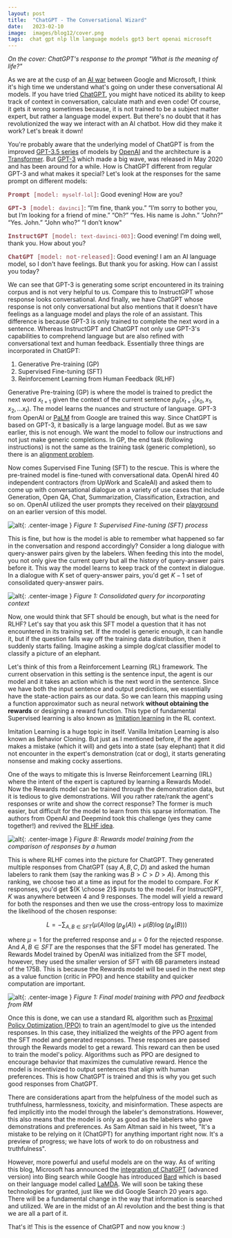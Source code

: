 ```yaml
---
layout: post
title:  "ChatGPT - The Conversational Wizard"
date:   2023-02-10
image:  images/blog12/cover.png
tags:  chat gpt nlp llm language models gpt3 bert openai microsoft
---
```

*On the cover: ChatGPT's response to the prompt "What is the meaning of life?"*

As we are at the cusp of an [AI war](https://www.theverge.com/2023/2/7/23587767/microsoft-google-open-ai-battle-search-bing) between Google and Microsoft, I think it's high time we understand what's going on under these conversational AI models. If you have tried [ChatGPT](https://chat.openai.com/), you might have noticed its ability to keep track of context in conversation, calculate math and even code! Of course, it gets it wrong sometimes because, it is not trained to be a subject matter expert, but rather a language model expert. But there's no doubt that it has revolutionized the way we interact with an AI chatbot. How did they make it work? Let's break it down!

You're probably aware that the underlying model of ChatGPT is from the improved [GPT-3.5 series](https://platform.openai.com/docs/model-index-for-researchers) of models by [OpenAI](https://openai.com/) and the architecture is a [Transformer](https://jalammar.github.io/illustrated-transformer/). But [GPT-3](https://arxiv.org/abs/2005.14165) which made a big wave, was released in May 2020 and has been around for a while. How is ChatGPT different from regular GPT-3 and what makes it special? Let's look at the responses for the same prompt on different models:

<span style="color:#8b4950; font-family: Monospace">**Prompt** [model: `myself-lol`]</span>: Good evening! How are you?

<span style="color:#8b4950; font-family: Monospace">**GPT-3** [model: `davinci`]</span>: “I’m fine, thank you.”
“I’m sorry to bother you, but I’m looking for a friend of mine.”
“Oh?”
“Yes. His name is John.”
“John?”
“Yes. John.”
“John who?”
“I don’t know"

<span style="color:#8b4950; font-family: Monospace">**InstructGPT** [model: `text-davinci-003`]</span>:
Good evening! I'm doing well, thank you. How about you?

<span style="color:#8b4950; font-family: Monospace">**ChatGPT** [model: not-released]</span>:
Good evening! I am an AI language model, so I don't have feelings. But thank you for asking. How can I assist you today?

We can see that GPT-3 is generating some script encountered in its training corpus and is not very helpful to us. Compare this to InstructGPT whose response looks conversational. And finally, we have ChatGPT whose response is not only conversational but also mentions that it doesn't have feelings as a language model and plays the role of an assistant. This difference is because GPT-3 is only trained to complete the next word in a sentence. Whereas InstructGPT and ChatGPT not only use GPT-3's capabilities to comprehend language but are also refined with conversational text and human feedback. Essentially three things are incorporated in ChatGPT:
1. Generative Pre-training (GP)
2. Supervised Fine-tuning (SFT)
3. Reinforcement Learning from Human Feedback (RLHF)

Generative Pre-training (GP) is where the model is trained to predict the next word $x_{t+1}$ given the context of the current sentence $p_\theta(x_{t+1}\vert x_0, x_1, x_2, ... x_t)$. The model learns the nuances and structure of language. GPT-3 from OpenAI or [PaLM](https://arxiv.org/abs/2204.02311) from Google are trained this way. Since ChatGPT is based on GPT-3, it basically is a large language model. But as we saw earlier, this is not enough. We want the model to follow our instructions and not just make generic completions. In GP, the end task (following instructions) is not the same as the training task (generic completion), so there is an [alignment problem](https://openai.com/alignment/). 

Now comes Supervised Fine Tuning (SFT) to the rescue. This is where the pre-trained model is fine-tuned with conversational data. OpenAI hired 40 independent contractors (from UpWork and ScaleAI) and asked them to come up with conversational dialogue on a variety of use cases that include Generation, Open QA, Chat, Summarization, Classification, Extraction, and so on. OpenAI utilized the user prompts they received on their [playground](https://platform.openai.com/playground) on an earlier version of this model.

![alt](/images/blog12/training_sft.png){: .center-image }
*Figure 1: Supervised Fine-tuning (SFT) process*

This is fine, but how is the model is able to remember what happened so far in the conversation and respond accordingly? Consider a long dialogue with query-answer pairs given by the labelers. When feeding this into the model, you not only give the current query but all the history of query-answer pairs before it. This way the model learns to keep track of the context in dialogue. In a dialogue with $K$ set of query-answer pairs, you'd get $K-1$ set of consolidated query-answer pairs.

![alt](/images/blog12/consolidated_query.png){: .center-image }
*Figure 1: Consolidated query for incorporating context*

Now, one would think that SFT should be enough, but what is the need for RLHF? Let's say that you ask this SFT model a question that it has not encountered in its training set. If the model is generic enough, it can handle it, but if the question falls way off the training data distribution, then it suddenly starts failing. Imagine asking a simple dog/cat classifier model to classify a picture of an elephant.

Let's think of this from a Reinforcement Learning (RL) framework. The current observation in this setting is the sentence input, the agent is our model and it takes an action which is the next word in the sentence. Since we have both the input sentence and output predictions, we essentially have the state-action pairs as our data. So we can learn this mapping using a function approximator such as neural network **without obtaining the rewards** or designing a reward function. This type of fundamental Supervised learning is also known as [Imitation learning](https://smartlabai.medium.com/a-brief-overview-of-imitation-learning-8a8a75c44a9c) in the RL context.

Imitation Learning is a huge topic in itself. Vanilla Imitation Learning is also known as Behavior Cloning. But just as I mentioned before, if the agent makes a mistake (which it will) and gets into a state (say elephant) that it did not encounter in the expert's demonstration (cat or dog), it starts generating nonsense and making cocky assertions.

One of the ways to mitigate this is Inverse Reinforcement Learning (IRL) where the intent of the expert is captured by learning a Rewards Model. Now the Rewards model can be trained through the demonstration data, but it is tedious to give demonstrations. Will you rather rate/rank the agent's responses or write and show the correct response? The former is much easier, but difficult for the model to learn from this sparse information. The authors from OpenAI and Deepmind took this challenge (yes they came together!) and revived the [RLHF idea](https://arxiv.org/abs/1706.03741).

![alt](/images/blog12/rewards_model.png){: .center-image }
*Figure 8: Rewards model training from the comparison of responses by a human*

This is where RLHF comes into the picture for ChatGPT. They generated multiple responses from ChatGPT (say $A, B, C, D$) and asked the human labelers to rank them (say the ranking was $B>C>D>A$). Among this ranking, we choose two at a time as input for the model to compare. For $K$ responses, you'd get ${K \choose 2}$ inputs to the model. For InstructGPT, $K$ was anywhere between 4 and 9 responses. The model will yield a reward for both the responses and then we use the cross-entropy loss to maximize the likelihood of the chosen response:

$$
L = - \sum_{A,B \in SFT} (\mu(A) \log(p_\phi(A)) + \mu(B) \log(p_\phi(B)))
$$

where $\mu=1$ for the preferred response and $\mu=0$ for the rejected response. And $A,B \in SFT$ are the responses that the SFT model has generated. The Rewards Model trained by OpenAI was initialized from the SFT model, however, they used the smaller version of SFT with 6B parameters instead of the 175B. This is because the Rewards model will be used in the next step as a value function (critic in PPO) and hence stability and quicker computation are important.

![alt](/images/blog12/training_ppo.png){: .center-image }
*Figure 1: Final model training with PPO and feedback from RM*

Once this is done, we can use a standard RL algorithm such as [Proximal Policy Optimization (PPO)](https://arxiv.org/abs/1707.06347) to train an agent/model to give us the intended responses. In this case, they initialized the weights of the PPO agent from the SFT model and generated responses. These responses are passed through the Rewards model to get a reward. This reward can then be used to train the model's policy. Algorithms such as PPO are designed to encourage behavior that maximizes the cumulative reward. Hence the model is incentivized to output sentences that align with human preferences. This is how ChatGPT is trained and this is why you get such good responses from ChatGPT.

There are considerations apart from the helpfulness of the model such as truthfulness, harmlessness, toxicity, and misinformation. These aspects are fed implicitly into the model through the labeler's demonstrations. However, this also means that the model is only as good as the labelers who gave demonstrations and preferences. As Sam Altman said in his tweet, "It's a mistake to be relying on it (ChatGPT) for anything important right now. It's a preview of progress; we have lots of work to do on robustness and truthfulness".

However, more powerful and useful models are on the way. As of writing this blog, Microsoft has announced the [integration of ChatGPT](https://blogs.microsoft.com/blog/2023/02/07/reinventing-search-with-a-new-ai-powered-microsoft-bing-and-edge-your-copilot-for-the-web/) (advanced version) into Bing search while Google has introduced [Bard](https://blog.google/technology/ai/bard-google-ai-search-updates/) which is based on their language model called [LaMDA](https://blog.google/technology/ai/lamda/). We will soon be taking these technologies for granted, just like we did Google Search 20 years ago. There will be a fundamental change in the way that information is searched and utilized. We are in the midst of an AI revolution and the best thing is that we are all a part of it.

That's it! This is the essence of ChatGPT and now you know :)